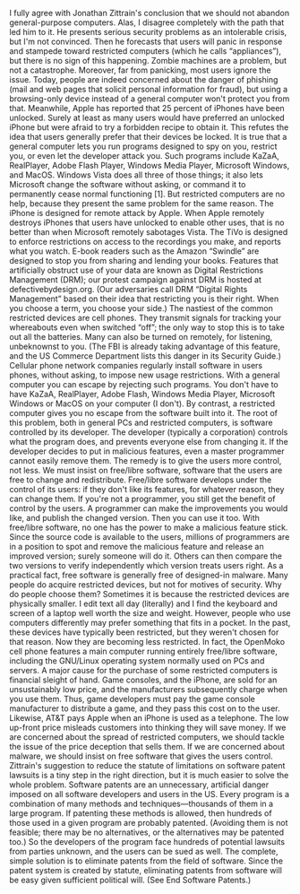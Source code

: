 I fully agree with Jonathan Zittrain's conclusion that we should not abandon general-purpose computers. Alas, I disagree completely with the path that led him to it. He presents serious security problems as an intolerable crisis, but I'm not convinced. Then he forecasts that users will panic in response and stampede toward restricted computers (which he calls “appliances”), but there is no sign of this happening. Zombie machines are a problem, but not a catastrophe. Moreover, far from panicking, most users ignore the issue. Today, people are indeed concerned about the danger of phishing (mail and web pages that solicit personal information for fraud), but using a browsing-only device instead of a general computer won't protect you from that. Meanwhile, Apple has reported that 25 percent of iPhones have been unlocked. Surely at least as many users would have preferred an unlocked iPhone but were afraid to try a forbidden recipe to obtain it. This refutes the idea that users generally prefer that their devices be locked. It is true that a general computer lets you run programs designed to spy on you, restrict you, or even let the developer attack you. Such programs include KaZaA, RealPlayer, Adobe Flash Player, Windows Media Player, Microsoft Windows, and MacOS. Windows Vista does all three of those things; it also lets Microsoft change the software without asking, or command it to permanently cease normal functioning [1]. But restricted computers are no help, because they present the same problem for the same reason. The iPhone is designed for remote attack by Apple. When Apple remotely destroys iPhones that users have unlocked to enable other uses, that is no better than when Microsoft remotely sabotages Vista. The TiVo is designed to enforce restrictions on access to the recordings you make, and reports what you watch. E-book readers such as the Amazon “Swindle” are designed to stop you from sharing and lending your books. Features that artificially obstruct use of your data are known as Digital Restrictions Management (DRM); our protest campaign against DRM is hosted at defectivebydesign.org. (Our adversaries call DRM “Digital Rights Management” based on their idea that restricting you is their right. When you choose a term, you choose your side.) The nastiest of the common restricted devices are cell phones. They transmit signals for tracking your whereabouts even when switched “off”; the only way to stop this is to take out all the batteries. Many can also be turned on remotely, for listening, unbeknownst to you. (The FBI is already taking advantage of this feature, and the US Commerce Department lists this danger in its Security Guide.) Cellular phone network companies regularly install software in users phones, without asking, to impose new usage restrictions. With a general computer you can escape by rejecting such programs. You don't have to have KaZaA, RealPlayer, Adobe Flash, Windows Media Player, Microsoft Windows or MacOS on your computer (I don't). By contrast, a restricted computer gives you no escape from the software built into it. The root of this problem, both in general PCs and restricted computers, is software controlled by its developer. The developer (typically a corporation) controls what the program does, and prevents everyone else from changing it. If the developer decides to put in malicious features, even a master programmer cannot easily remove them. The remedy is to give the users more control, not less. We must insist on free/libre software, software that the users are free to change and redistribute. Free/libre software develops under the control of its users: if they don't like its features, for whatever reason, they can change them. If you're not a programmer, you still get the benefit of control by the users. A programmer can make the improvements you would like, and publish the changed version. Then you can use it too. With free/libre software, no one has the power to make a malicious feature stick. Since the source code is available to the users, millions of programmers are in a position to spot and remove the malicious feature and release an improved version; surely someone will do it. Others can then compare the two versions to verify independently which version treats users right. As a practical fact, free software is generally free of designed-in malware. Many people do acquire restricted devices, but not for motives of security. Why do people choose them? Sometimes it is because the restricted devices are physically smaller. I edit text all day (literally) and I find the keyboard and screen of a laptop well worth the size and weight. However, people who use computers differently may prefer something that fits in a pocket. In the past, these devices have typically been restricted, but they weren't chosen for that reason. Now they are becoming less restricted. In fact, the OpenMoko cell phone features a main computer running entirely free/libre software, including the GNU/Linux operating system normally used on PCs and servers. A major cause for the purchase of some restricted computers is financial sleight of hand. Game consoles, and the iPhone, are sold for an unsustainably low price, and the manufacturers subsequently charge when you use them. Thus, game developers must pay the game console manufacturer to distribute a game, and they pass this cost on to the user. Likewise, AT&T pays Apple when an iPhone is used as a telephone. The low up-front price misleads customers into thinking they will save money. If we are concerned about the spread of restricted computers, we should tackle the issue of the price deception that sells them. If we are concerned about malware, we should insist on free software that gives the users control. Zittrain's suggestion to reduce the statute of limitations on software patent lawsuits is a tiny step in the right direction, but it is much easier to solve the whole problem. Software patents are an unnecessary, artificial danger imposed on all software developers and users in the US. Every program is a combination of many methods and techniques—thousands of them in a large program. If patenting these methods is allowed, then hundreds of those used in a given program are probably patented. (Avoiding them is not feasible; there may be no alternatives, or the alternatives may be patented too.) So the developers of the program face hundreds of potential lawsuits from parties unknown, and the users can be sued as well. The complete, simple solution is to eliminate patents from the field of software. Since the patent system is created by statute, eliminating patents from software will be easy given sufficient political will. (See End Software Patents.)
